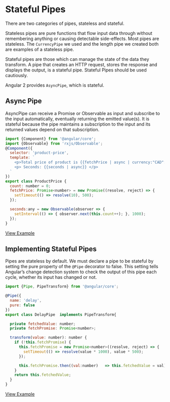 # Stateful Pipes ##

There are two categories of pipes, stateless and stateful.

Stateless pipes are pure functions that flow input data through without remembering anything or causing detectable side-effects. Most pipes are stateless. The `CurrencyPipe` we used and the length pipe we created both are examples of a stateless pipe.

Stateful pipes are those which can manage the state of the data they transform. A pipe that creates an HTTP request, stores the response and displays the output, is a stateful pipe. Stateful Pipes should be used cautiously.

Angular 2 provides `AsyncPipe`, which is stateful.

## Async Pipe ##

AsyncPipe can receive a Promise or Observable as input and subscribe to the input automatically, eventually returning the emitted value(s). It is stateful because the pipe maintains a subscription to the input and its returned values depend on that subscription.

```javascript
import {Component} from '@angular/core';
import {Observable} from 'rxjs/Observable';
@Component({
  selector: 'product-price',
  template: `
    <p>Total price of product is {{fetchPrice | async | currency:"CAD":true:"1.2-2"}}</p>
    <p> Seconds: {{seconds | async}} </p>
  `
})
export class ProductPrice {
  count: number = 0;
  fetchPrice: Promise<number> = new Promise((resolve, reject) => {
    setTimeout(() => resolve(10), 500);
  });

  seconds:any = new Observable(observer => {
    setInterval(() => { observer.next(this.count++); }, 1000);
  });
}

```
[View Example](http://plnkr.co/edit/ETaWlfNhWWz2LQTSau4Y?p=preview)

## Implementing Stateful Pipes ##

Pipes are stateless by default. We must declare a pipe to be stateful by setting the pure property of the `@Pipe` decorator to false. This setting tells Angular’s change detection system to check the output of this pipe each cycle, whether its input has changed or not.

```javascript
import {Pipe, PipeTransform} from '@angular/core';

@Pipe({
  name: 'delay',
  pure: false
})
export class DelayPipe  implements PipeTransform{

  private fetchedValue: number;
  private fetchPromise: Promise<number>;

  transform(value: number): number {
    if (!this.fetchPromise) {
      this.fetchPromise = new Promise<number>((resolve, reject) => {
        setTimeout(() => resolve(value * 1000), value * 500);
      });

      this.fetchPromise.then((val:number)   => this.fetchedValue = val);
    }
    return this.fetchedValue;
  }
}

```
[View Example](http://plnkr.co/edit/gdnoYyAN7CfYIE6lrb5j?p=preview)

